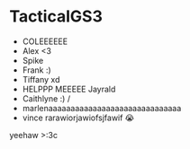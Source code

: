# TacticalGS3
 

- COLEEEEEE
- Alex <3
- Spike
- Frank :)
- Tiffany xd
- HELPPP MEEEEE Jayrald
- Caithlyne :) /
- marlenaaaaaaaaaaaaaaaaaaaaaaaaaaaaaa
- vince rarawiorjawiofsjfawif 😭

yeehaw >:3c